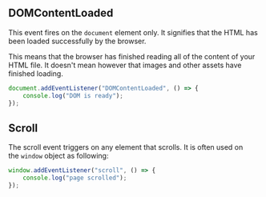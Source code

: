 ## DOMContentLoaded
This event fires on the `document` element only. It signifies that the HTML has been loaded successfully by the browser. 

This means that the browser has finished reading all of the content of your HTML file. It doesn't mean however that images and other assets have finished loading.

```javascript
document.addEventListener("DOMContentLoaded", () => {
    console.log("DOM is ready");
});
```

## Scroll
The scroll event triggers on any element that scrolls. It is often used on the `window` object as following:

```javascript
window.addEventListener("scroll", () => {
    console.log("page scrolled");
});
```